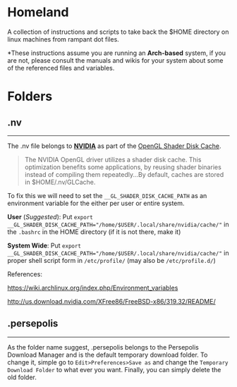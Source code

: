 # **Homeland**

A collection of instructions and scripts to take back the $HOME directory on linux machines from rampant dot files. 

*These instructions assume you are running an __Arch-based__ system, if you are not, please consult the manuals and wikis for your system about some of the referenced files and variables.

# Folders

## .nv
---
The .nv file belongs to [**NVIDIA**](http://us.download.nvidia.com/XFree86/FreeBSD-x86/319.32/README/) as part of the [OpenGL Shader Disk Cache](http://us.download.nvidia.com/XFree86/FreeBSD-x86/319.32/README/openglenvvariables.html).

>The NVIDIA OpenGL driver utilizes a shader disk cache. This optimization benefits some applications, by reusing shader binaries instead of compiling them repeatedly...By default, caches are stored in $HOME/.nv/GLCache.

To fix this we will need to set the `__GL_SHADER_DISK_CACHE_PATH` as an environment variable for the either per user or entire system.

__User__ (*Suggested*): Put `export __GL_SHADER_DISK_CACHE_PATH="/home/$USER/.local/share/nvidia/cache/"` in the `.bashrc` in the HOME directory (if it is not there, make it)

__System Wide__: Put `export __GL_SHADER_DISK_CACHE_PATH="/home/$USER/.local/share/nvidia/cache/"` in proper shell script form in `/etc/profile/` (may also be `/etc/profile.d/`)

References:

https://wiki.archlinux.org/index.php/Environment_variables

http://us.download.nvidia.com/XFree86/FreeBSD-x86/319.32/README/

## .persepolis
---

As the folder name suggest, .persepolis belongs to the Persepolis Download Manager and is the default temporary download folder. To change it, simple go to `Edit>Preferences>Save as` and change the `Temporary Download Folder` to what ever you want. Finally, you can simply delete the old folder.